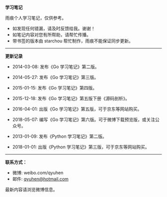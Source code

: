 **学习笔记**

雨痕个人学习笔记，仅供参考。

* 如发现任何错漏，请及时反馈给我。谢谢！
* 如笔记内容对您有所帮助，请帮忙传播。
* 带书签的版本由 starchou 帮忙制作，雨痕不能保证同步更新。

---

**更新记录**

* 2014-03-08: 发布《Go 学习笔记》第二版。
* 2014-05-27: 发布《Go 学习笔记》第三版。
* 2015-01-15: 发布《Go 学习笔记》第四版。
* 2015-12-18: 发布《Go 学习笔记》第五版下册《源码剖析》。
* 2016-04-01: 出版《Go 学习笔记》第五版，可于京东等网站购买。
* 2018-05-07: 编写《Go 学习笔记》第六版。可于微博下载预览版，或关注公众号。

* 2013-01-09: 发布《Python 学习笔记》第二版。
* 2018-01-01: 出版《Python 学习笔记》第三版，可于京东等网站购买。

---

**联系方式：**

* 微博: weibo.com/qyuhen
* 邮件: qyuhen@hotmail.com

最新内容请浏览微博信息。
